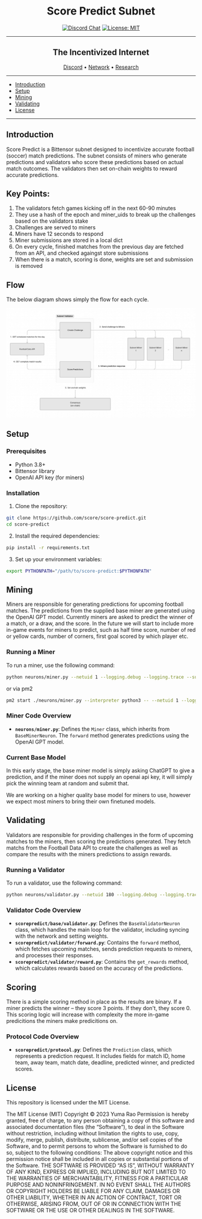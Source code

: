 <div align="center">

# **Score Predict Subnet** <!-- omit in toc -->
[![Discord Chat](https://img.shields.io/discord/308323056592486420.svg)](https://discord.gg/bittensor)
[![License: MIT](https://img.shields.io/badge/License-MIT-yellow.svg)](https://opensource.org/licenses/MIT) 

---

## The Incentivized Internet <!-- omit in toc -->

[Discord](https://discord.gg/bittensor) • [Network](https://taostats.io/) • [Research](https://bittensor.com/whitepaper)
</div>

---

- [Introduction](#introduction)
- [Setup](#setup)
- [Mining](#mining)
- [Validating](#validating)
- [License](#license)

---

## Introduction

Score Predict is a Bittensor subnet designed to incentivize accurate football (soccer) match predictions. The subnet consists of miners who generate predictions and validators who score these predictions based on actual match outcomes. The validators then set on-chain weights to reward accurate predictions.

## Key Points:

1. The validators fetch games kicking off in the next 60-90 minutes
2. They use a hash of the epoch and miner_uids to break up the challenges based on the validators stake
3. Challenges are served to miners
4. Miners have 12 seconds to respond
5. Miner submissions are stored in a local dict
6. On every cycle, finished matches from the previous day are fetched from an API, and checked againgst store submissions
7. When there is a match, scoring is done, weights are set and submission is removed

## Flow

The below diagram shows simply the flow for each cycle. 

![Score Predict Flow](./score-predict-flow.png)

## Setup

### Prerequisites

- Python 3.8+
- Bittensor library
- OpenAI API key (for miners)

### Installation

1. Clone the repository:
```bash
git clone https://github.com/score/score-predict.git
cd score-predict
```

2. Install the required dependencies:
```bash
pip install -r requirements.txt
```

3. Set up your environment variables:

```bash
export PYTHONPATH="/path/to/score-predict:$PYTHONPATH"
```

## Mining

Miners are responsible for generating predictions for upcoming football matches. The predictions from the supplied base miner are generated using the OpenAI GPT model. Currently miners are asked to predict the winner of a match, or a draw, and the score.  In the future we will start to include more in-game events for miners to predict, such as half time score, number of red or yellow cards, number of corners, first goal scored by which player etc. 

### Running a Miner

To run a miner, use the following command:

```bash
python neurons/miner.py --netuid 1 --logging.debug --logging.trace --subtensor.network test --wallet.name YOUR_WALLET_NAME --wallet.hotkey YOUR_HOTKEY_NAME
```

or via pm2
```bash
pm2 start ./neurons/miner.py --interpreter python3 -- --netuid 1 --logging.debug --logging.trace --subtensor.chain_endpoint ws://127.0.0.1:9946 --wallet.name 3miner --wallet.hotkey default
```

### Miner Code Overview

- **`neurons/miner.py`**: Defines the `Miner` class, which inherits from `BaseMinerNeuron`. The `forward` method generates predictions using the OpenAI GPT model.

### Current Base Model
In this early stage, the base miner model is simply asking ChatGPT to give a prediction, and if the miner does not supply an openai api key, it will simply pick the winning team at random and submit that.

We are working on a higher quality base model for miners to use, however we expect most miners to bring their own finetuned models.

## Validating

Validators are responsible for providing challenges in the form of upcoming matches to the miners, then scoring the predictions generated. They fetch matchs from the Football Data API to create the challenges as well as compare the results with the miners predictions to assign rewards.

### Running a Validator

To run a validator, use the following command:
```bash
python neurons/validator.py --netuid 180 --logging.debug --logging.trace --subtensor.network test --wallet.name validator --wallet.hotkey default --neuron.vpermit_tao_limit 1
```

### Validator Code Overview

- **`scorepredict/base/validator.py`**: Defines the `BaseValidatorNeuron` class, which handles the main loop for the validator, including syncing with the network and setting weights.
- **`scorepredict/validator/forward.py`**: Contains the `forward` method, which fetches upcoming matches, sends prediction requests to miners, and processes their responses.
- **`scorepredict/validator/reward.py`**: Contains the `get_rewards` method, which calculates rewards based on the accuracy of the predictions.

## Scoring

There is a simple scoring method in place as the results are binary. If a miner predicts the winner – they score 3 points. If they don't, they score 0.
This scoring logic will increase with complexity the more in-game predicitions the miners make predicitions on.

### Protocol Code Overview

- **`scorepredict/protocol.py`**: Defines the `Prediction` class, which represents a prediction request. It includes fields for match ID, home team, away team, match date, deadline, predicted winner, and predicted scores.

## License

This repository is licensed under the MIT License.

The MIT License (MIT)
Copyright © 2023 Yuma Rao
Permission is hereby granted, free of charge, to any person obtaining a copy of this software and associated
documentation files (the “Software”), to deal in the Software without restriction, including without limitation
the rights to use, copy, modify, merge, publish, distribute, sublicense, and/or sell copies of the Software,
and to permit persons to whom the Software is furnished to do so, subject to the following conditions:
The above copyright notice and this permission notice shall be included in all copies or substantial portions of
the Software.
THE SOFTWARE IS PROVIDED “AS IS”, WITHOUT WARRANTY OF ANY KIND, EXPRESS OR IMPLIED, INCLUDING BUT NOT LIMITED TO
THE WARRANTIES OF MERCHANTABILITY, FITNESS FOR A PARTICULAR PURPOSE AND NONINFRINGEMENT. IN NO EVENT SHALL
THE AUTHORS OR COPYRIGHT HOLDERS BE LIABLE FOR ANY CLAIM, DAMAGES OR OTHER LIABILITY, WHETHER IN AN ACTION
OF CONTRACT, TORT OR OTHERWISE, ARISING FROM, OUT OF OR IN CONNECTION WITH THE SOFTWARE OR THE USE OR OTHER
DEALINGS IN THE SOFTWARE.